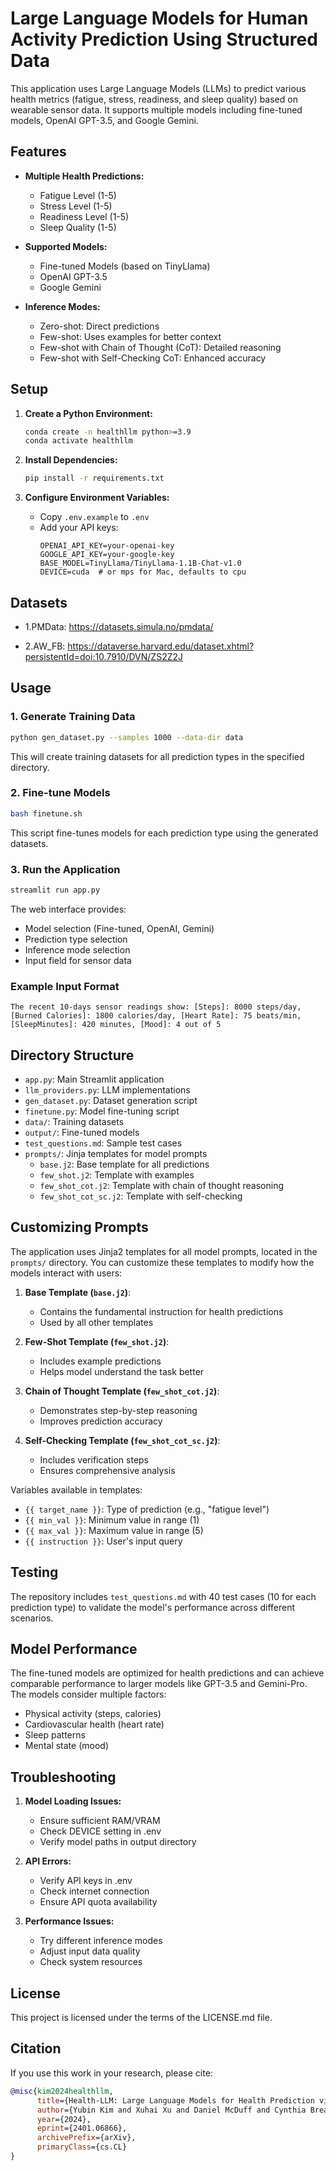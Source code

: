 # Large Language Models for Human Activity Prediction Using Structured Data

This application uses Large Language Models (LLMs) to predict various health metrics (fatigue, stress, readiness, and sleep quality) based on wearable sensor data. It supports multiple models including fine-tuned models, OpenAI GPT-3.5, and Google Gemini.

## Features

- **Multiple Health Predictions:**
  - Fatigue Level (1-5)
  - Stress Level (1-5)
  - Readiness Level (1-5)
  - Sleep Quality (1-5)

- **Supported Models:**
  - Fine-tuned Models (based on TinyLlama)
  - OpenAI GPT-3.5
  - Google Gemini

- **Inference Modes:**
  - Zero-shot: Direct predictions
  - Few-shot: Uses examples for better context
  - Few-shot with Chain of Thought (CoT): Detailed reasoning
  - Few-shot with Self-Checking CoT: Enhanced accuracy

## Setup

1. **Create a Python Environment:**
   ```bash
   conda create -n healthllm python>=3.9
   conda activate healthllm
   ```

2. **Install Dependencies:**
   ```bash
   pip install -r requirements.txt
   ```

3. **Configure Environment Variables:**
   - Copy `.env.example` to `.env`
   - Add your API keys:
     ```
     OPENAI_API_KEY=your-openai-key
     GOOGLE_API_KEY=your-google-key
     BASE_MODEL=TinyLlama/TinyLlama-1.1B-Chat-v1.0
     DEVICE=cuda  # or mps for Mac, defaults to cpu
     ```
## Datasets

  - 1.PMData: https://datasets.simula.no/pmdata/
   
  - 2.AW_FB: https://dataverse.harvard.edu/dataset.xhtml?persistentId=doi:10.7910/DVN/ZS2Z2J
   
## Usage

### 1. Generate Training Data
```bash
python gen_dataset.py --samples 1000 --data-dir data
```
This will create training datasets for all prediction types in the specified directory.

### 2. Fine-tune Models
```bash
bash finetune.sh
```
This script fine-tunes models for each prediction type using the generated datasets.

### 3. Run the Application
```bash
streamlit run app.py
```

The web interface provides:
- Model selection (Fine-tuned, OpenAI, Gemini)
- Prediction type selection
- Inference mode selection
- Input field for sensor data
  

### Example Input Format
```
The recent 10-days sensor readings show: [Steps]: 8000 steps/day, [Burned Calories]: 1800 calories/day, [Heart Rate]: 75 beats/min, [SleepMinutes]: 420 minutes, [Mood]: 4 out of 5
```

## Directory Structure

- `app.py`: Main Streamlit application
- `llm_providers.py`: LLM implementations
- `gen_dataset.py`: Dataset generation script
- `finetune.py`: Model fine-tuning script
- `data/`: Training datasets
- `output/`: Fine-tuned models
- `test_questions.md`: Sample test cases
- `prompts/`: Jinja templates for model prompts
  - `base.j2`: Base template for all predictions
  - `few_shot.j2`: Template with examples
  - `few_shot_cot.j2`: Template with chain of thought reasoning
  - `few_shot_cot_sc.j2`: Template with self-checking

## Customizing Prompts

The application uses Jinja2 templates for all model prompts, located in the `prompts/` directory. You can customize these templates to modify how the models interact with users:

1. **Base Template (`base.j2`)**: 
   - Contains the fundamental instruction for health predictions
   - Used by all other templates

2. **Few-Shot Template (`few_shot.j2`)**:
   - Includes example predictions
   - Helps model understand the task better

3. **Chain of Thought Template (`few_shot_cot.j2`)**:
   - Demonstrates step-by-step reasoning
   - Improves prediction accuracy

4. **Self-Checking Template (`few_shot_cot_sc.j2`)**:
   - Includes verification steps
   - Ensures comprehensive analysis

Variables available in templates:
- `{{ target_name }}`: Type of prediction (e.g., "fatigue level")
- `{{ min_val }}`: Minimum value in range (1)
- `{{ max_val }}`: Maximum value in range (5)
- `{{ instruction }}`: User's input query

## Testing

The repository includes `test_questions.md` with 40 test cases (10 for each prediction type) to validate the model's performance across different scenarios.

## Model Performance

The fine-tuned models are optimized for health predictions and can achieve comparable performance to larger models like GPT-3.5 and Gemini-Pro. The models consider multiple factors:
- Physical activity (steps, calories)
- Cardiovascular health (heart rate)
- Sleep patterns
- Mental state (mood)

## Troubleshooting

1. **Model Loading Issues:**
   - Ensure sufficient RAM/VRAM
   - Check DEVICE setting in .env
   - Verify model paths in output directory

2. **API Errors:**
   - Verify API keys in .env
   - Check internet connection
   - Ensure API quota availability

3. **Performance Issues:**
   - Try different inference modes
   - Adjust input data quality
   - Check system resources

## License

This project is licensed under the terms of the LICENSE.md file.

## Citation

If you use this work in your research, please cite:

```bibtex
@misc{kim2024healthllm,
      title={Health-LLM: Large Language Models for Health Prediction via Wearable Sensor Data}, 
      author={Yubin Kim and Xuhai Xu and Daniel McDuff and Cynthia Breazeal and Hae Won Park},
      year={2024},
      eprint={2401.06866},
      archivePrefix={arXiv},
      primaryClass={cs.CL}
}
```


